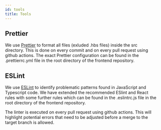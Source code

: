 ```yaml
---
id: tools
title: Tools
---
```


## Prettier

We use [Prettier](https://prettier.io/) to format all files (exluded .hbs files) inside the src directory. This is done on every commit and on every pull request using github actions. The exact Prettier configuration can be found in the .prettierrc.yml file in the root directory of the frontend repository.

## ESLint
We use [ESLint](https://eslint.org/) to identify problematic patterns found in JavaScript and Typescript code. We have extended the recommended ESlint and React rules with some further rules which can be found in the .eslintrc.js file in the root directory of the frontend repository.

The linter is executed on every pull request using github actions. This will highlight potential errors that need to be adjusted before a merge to the target branch is allowed.